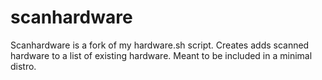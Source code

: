 # scanhardware
Scanhardware is a fork of my hardware.sh script. Creates adds scanned hardware to a list of existing hardware. Meant to be included in a minimal distro.
